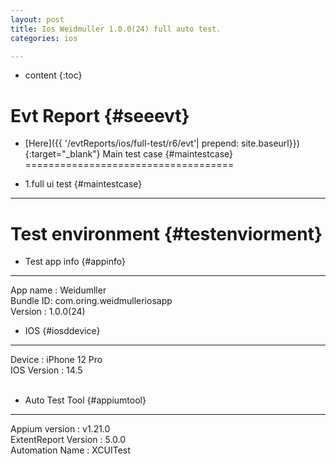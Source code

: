 ```yaml
---
layout: post
title: Ios Weidmuller 1.0.0(24) full auto test.
categories: ios

---
```

* content
{:toc}

Evt Report  {#seeevt}
====================================
 + [Here]({{ '/evtReports/ios/full-test/r6/evt'| prepend: site.baseurl}}){:target="_blank"}
Main test case {#maintestcase}
====================================
 
+ 1.full ui test {#maintestcase}
------------------------------------


Test environment {#testenviorment}
====================================
+ Test app info  {#appinfo}
------------------------------------
  App name : Weidumller <br>
  Bundle ID: com.oring.weidmulleriosapp  <br>
  Version : 1.0.0(24)  <br>

+ IOS   {#iosddevice}
------------------------------------
  Device : iPhone 12 Pro <br>
  IOS Version : 14.5 <br><br>

+ Auto Test Tool   {#appiumtool}
------------------------------------
  Appium version : v1.21.0 <br>
  ExtentReport Version : 5.0.0 <br>
  Automation Name  : XCUITest <br><br>


    